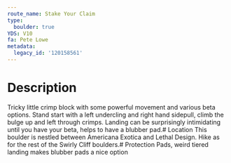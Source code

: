 ```yaml
---
route_name: Stake Your Claim
type:
  boulder: true
YDS: V10
fa: Pete Lowe
metadata:
  legacy_id: '120158561'
---
```

# Description
Tricky little crimp block with some powerful movement and various beta options. Stand start with a left undercling and right hand sidepull, climb the bulge up and left through crimps. Landing can be surprisingly intimidating until you have your beta, helps to have a blubber pad.# Location
This boulder is nestled between Americana Exotica and Lethal Design. Hike as for the rest of the Swirly Cliff boulders.# Protection
Pads, weird tiered landing makes blubber pads a nice option